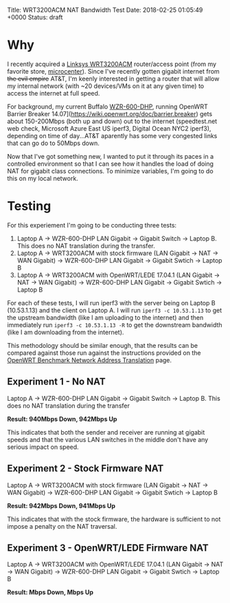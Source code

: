 Title:  WRT3200ACM NAT Bandwidth Test
Date:   2018-02-25 01:05:49 +0000
Status: draft

# Why
I recently acquired a [Linksys WRT3200ACM](https://wikidevi.com/wiki/Linksys_WRT3200ACM) router/access point (from my favorite store, [microcenter](http://www.microcenter.com/product/468899/WRT3200ACM_AC3200_MU-MIMO_Gigabit_WiFi_Router)). Since I've recently gotten gigabit internet from ~~the evil empire~~ AT&T, I'm keenly interested in getting a router that will allow my internal network (with ~20 devices/VMs on it at any given time) to access the internet at full speed. 

For background, my current Buffalo [WZR-600-DHP](https://wikidevi.com/wiki/Buffalo_WZR-600DHP), running OpenWRT Barrier Breaker 14.07](https://wiki.openwrt.org/doc/barrier.breaker) gets about 150-200Mbps (both up and down) out to the internet (speedtest.net web check, Microsoft Azure East US iperf3, Digital Ocean NYC2 iperf3), depending on time of day...AT&T aparently has some very congested links that can go do to 50Mbps down. 

Now that I've got something new, I wanted to put it through its paces in a controlled environment so that I can see how it handles the load of doing NAT for gigabit class connections. To minimize variables, I'm going to do this on my local network. 

# Testing
For this experiement I'm going to be conducting three tests:

1.  Laptop A -> WZR-600-DHP LAN Gigabit -> Gigabit Switch -> Laptop B. This does no NAT translation during the transfer.
2.  Laptop A -> WRT3200ACM with stock firmware (LAN Gigabit -> NAT -> WAN Gigabit) -> WZR-600-DHP LAN Gigabit -> Gigabit Swtich -> Laptop B
3.  Laptop A -> WRT3200ACM with OpenWRT/LEDE 17.04.1 (LAN Gigabit -> NAT -> WAN Gigabit) -> WZR-600-DHP LAN Gigabit -> Gigabit Swtich -> Laptop B

For each of these tests, I will run iperf3 with the server being on Laptop B (10.53.1.13) and the client on Laptop A. I will run `iperf3 -c 10.53.1.13` to get the upstream bandwidth (like I am uploading to the internet) and then immediately run `iperf3 -c 10.53.1.13 -R` to get the downstream bandwidth (like I am downloading from the internet). 

This methodology should be similar enough, that the results can be compared against those run against the instructions provided on the [OpenWRT Benchmark Network Address Translation](https://wiki.openwrt.org/doc/howto/benchmark.nat) page. 

## Experiment 1 - No NAT
Laptop A -> WZR-600-DHP LAN Gigabit -> Gigabit Switch -> Laptop B. This does no NAT translation during the transfer

**Result: 940Mbps Down, 942Mbps Up**

This indicates that both the sender and receiver are running at gigabit speeds and that the various LAN switches in the middle don't have any serious impact on speed.

## Experiment 2 - Stock Firmware NAT
Laptop A -> WRT3200ACM with stock firmware (LAN Gigabit -> NAT -> WAN Gigabit) -> WZR-600-DHP LAN Gigabit -> Gigabit Swtich -> Laptop B

**Result: 942Mbps Down, 941Mbps Up**

This indicates that with the stock firmware, the hardware is sufficient to not impose a penalty on the NAT traversal. 

## Experiment 3 - OpenWRT/LEDE Firmware NAT
Laptop A -> WRT3200ACM with OpenWRT/LEDE 17.04.1 (LAN Gigabit -> NAT -> WAN Gigabit) -> WZR-600-DHP LAN Gigabit -> Gigabit Swtich -> Laptop B

**Result: Mbps Down, Mbps Up**


